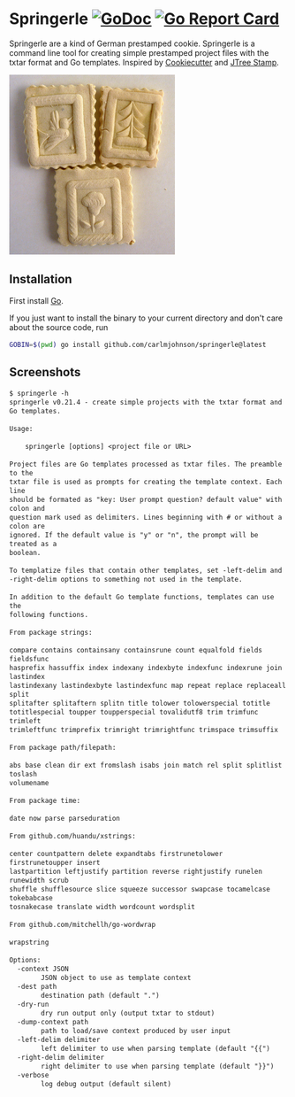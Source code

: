 # Springerle [![GoDoc](https://godoc.org/github.com/carlmjohnson/springerle?status.svg)](https://godoc.org/github.com/carlmjohnson/springerle) [![Go Report Card](https://goreportcard.com/badge/github.com/carlmjohnson/springerle)](https://goreportcard.com/report/github.com/carlmjohnson/springerle)

Springerle are a kind of German prestamped cookie. Springerle is a command line tool for creating simple prestamped project files with the txtar format and Go templates. Inspired by [Cookiecutter](https://cookiecutter.readthedocs.io/) and [JTree Stamp](https://github.com/publicdomaincompany/jtree/tree/master/langs/stamp).

![](images/springerle.jpeg)

## Installation

First install [Go](http://golang.org).

If you just want to install the binary to your current directory and don't care about the source code, run

```bash
GOBIN=$(pwd) go install github.com/carlmjohnson/springerle@latest
```

## Screenshots

```
$ springerle -h
springerle v0.21.4 - create simple projects with the txtar format and Go templates.

Usage:

    springerle [options] <project file or URL>

Project files are Go templates processed as txtar files. The preamble to the
txtar file is used as prompts for creating the template context. Each line
should be formated as "key: User prompt question? default value" with colon and
question mark used as delimiters. Lines beginning with # or without a colon are
ignored. If the default value is "y" or "n", the prompt will be treated as a
boolean.

To templatize files that contain other templates, set -left-delim and
-right-delim options to something not used in the template.

In addition to the default Go template functions, templates can use the
following functions.

From package strings:

compare contains containsany containsrune count equalfold fields fieldsfunc
hasprefix hassuffix index indexany indexbyte indexfunc indexrune join lastindex
lastindexany lastindexbyte lastindexfunc map repeat replace replaceall split
splitafter splitaftern splitn title tolower tolowerspecial totitle
totitlespecial toupper toupperspecial tovalidutf8 trim trimfunc trimleft
trimleftfunc trimprefix trimright trimrightfunc trimspace trimsuffix

From package path/filepath:

abs base clean dir ext fromslash isabs join match rel split splitlist toslash
volumename

From package time:

date now parse parseduration

From github.com/huandu/xstrings:

center countpattern delete expandtabs firstrunetolower firstrunetoupper insert
lastpartition leftjustify partition reverse rightjustify runelen runewidth scrub
shuffle shufflesource slice squeeze successor swapcase tocamelcase tokebabcase
tosnakecase translate width wordcount wordsplit

From github.com/mitchellh/go-wordwrap

wrapstring

Options:
  -context JSON
        JSON object to use as template context
  -dest path
        destination path (default ".")
  -dry-run
        dry run output only (output txtar to stdout)
  -dump-context path
        path to load/save context produced by user input
  -left-delim delimiter
        left delimiter to use when parsing template (default "{{")
  -right-delim delimiter
        right delimiter to use when parsing template (default "}}")
  -verbose
        log debug output (default silent)
```
